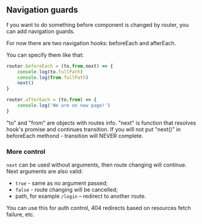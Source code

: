 ## Navigation guards

f you want to do something before component is 
changed by router, you can add navigation guards.

For now there are two navigation 
hooks: beforeEach and afterEach.

You can specify them like that: 
```javascript
router.beforeEach = (to,from,next) => {
	console.log(to.fullPath)
	console.log(from.fullPath)
	next()
}

router.afterEach = (to,from) => {
	console.log('We are on new page!')
}
```

"to" and "from" are objects with routes info. "next" 
is function that resolves hook's promise and 
continues transition. If you will not put "next()" 
in beforeEach methond - transition will NEVER 
complete.

### More control

`next` can be used without arguments, then route 
changing will continue. Next arguments are also valid:
* `true` - same as no argument passed;
* `false` - route changing will be cancelled;
* path, for example `/login` – redirect to another route.

You can use this for auth control, 404 redirects based
on resources fetch failure, etc.